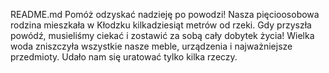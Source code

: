 README.md
Pomóż odzyskać nadzieję po powodzi! Nasza pięcioosobowa rodzina mieszkała w Kłodzku kilkadziesiąt metrów od rzeki. Gdy przyszła powódź, musieliśmy ciekać i zostawić za sobą cały dobytek życia!  Wielka woda zniszczyła wszystkie nasze meble, urządzenia i najważniejsze przedmioty. Udało nam się uratować tylko kilka rzeczy.

